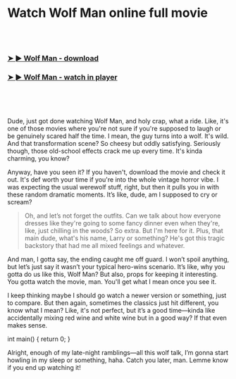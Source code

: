 <h1>Watch Wolf Man online full movie</h1>


<br><br>

<h3><a href="https://Garys-servsotzdelowb1985.github.io/lamfvhlatl/">➤ ► Wolf Man - download</a></h3> 
<h3><a href="https://Garys-servsotzdelowb1985.github.io/lamfvhlatl/">➤ ► Wolf Man - watch in player</a></h3>


<br><br><br>


Dude, just got done watching Wolf Man, and holy crap, what a ride. Like, it's one of those movies where you're not sure if you're supposed to laugh or be genuinely scared half the time. I mean, the guy turns into a wolf. It's wild. And that transformation scene? So cheesy but oddly satisfying. Seriously though, those old-school effects crack me up every time. It's kinda charming, you know?

Anyway, have you seen it? If you haven't, download the movie and check it out. It's def worth your time if you're into the whole vintage horror vibe. I was expecting the usual werewolf stuff, right, but then it pulls you in with these random dramatic moments. It’s like, dude, am I supposed to cry or scream?

> Oh, and let’s not forget the outfits. Can we talk about how everyone dresses like they're going to some fancy dinner even when they're, like, just chilling in the woods? So extra. But I'm here for it. Plus, that main dude, what's his name, Larry or something? He's got this tragic backstory that had me all mixed feelings and whatever.

And man, I gotta say, the ending caught me off guard. I won’t spoil anything, but let’s just say it wasn’t your typical hero-wins scenario. It’s like, why you gotta do us like this, Wolf Man? But also, props for keeping it interesting. You gotta watch the movie, man. You'll get what I mean once you see it.

I keep thinking maybe I should go watch a newer version or something, just to compare. But then again, sometimes the classics just hit different, you know what I mean? Like, it's not perfect, but it’s a good time—kinda like accidentally mixing red wine and white wine but in a good way? If that even makes sense.

int main() { return 0; } 

Alright, enough of my late-night ramblings—all this wolf talk, I’m gonna start howling in my sleep or something, haha. Catch you later, man. Lemme know if you end up watching it!
